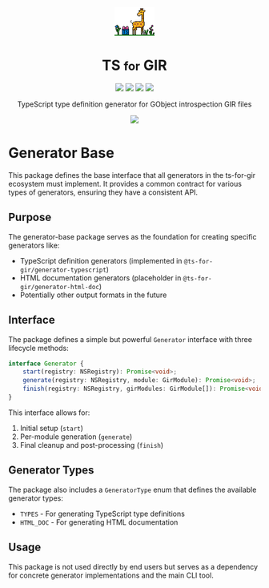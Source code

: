 <p align="center">
  <img src="https://raw.githubusercontent.com/gjsify/ts-for-gir/main/.github/ts-for-gir.png" />
  <h1 align="center">TS <small>for</small> GIR</h1>
</p>

<p align="center">
  <img src="https://img.shields.io/github/actions/workflow/status/gjsify/ts-for-gir/ci.yml" />
  <img src="https://img.shields.io/github/license/gjsify/ts-for-gir" />
  <img src="https://img.shields.io/npm/v/@ts-for-gir/generator-base" />
  <img src="https://img.shields.io/npm/dw/@ts-for-gir/generator-base" />
</p>

<p align="center">TypeScript type definition generator for GObject introspection GIR files</p>

<p align="center">
  <img src="https://raw.githubusercontent.com/gjsify/ts-for-gir/main/.github/feeling.gif" />
</p>

# Generator Base

This package defines the base interface that all generators in the ts-for-gir ecosystem must implement. It provides a common contract for various types of generators, ensuring they have a consistent API.

## Purpose

The generator-base package serves as the foundation for creating specific generators like:
- TypeScript definition generators (implemented in `@ts-for-gir/generator-typescript`)
- HTML documentation generators (placeholder in `@ts-for-gir/generator-html-doc`)
- Potentially other output formats in the future

## Interface

The package defines a simple but powerful `Generator` interface with three lifecycle methods:

```typescript
interface Generator {
    start(registry: NSRegistry): Promise<void>;
    generate(registry: NSRegistry, module: GirModule): Promise<void>;
    finish(registry: NSRegistry, girModules: GirModule[]): Promise<void>;
}
```

This interface allows for:
1. Initial setup (`start`)
2. Per-module generation (`generate`)
3. Final cleanup and post-processing (`finish`)

## Generator Types

The package also includes a `GeneratorType` enum that defines the available generator types:
- `TYPES` - For generating TypeScript type definitions
- `HTML_DOC` - For generating HTML documentation

## Usage

This package is not used directly by end users but serves as a dependency for concrete generator implementations and the main CLI tool.

